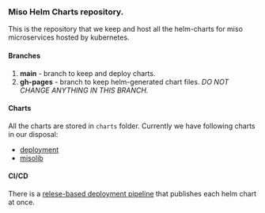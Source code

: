 ### Miso Helm Charts repository.

This is the repository that we keep and host all the helm-charts for miso microservices hosted by kubernetes.

#### Branches

1. **main** - branch to keep and deploy charts.
2. **gh-pages** - branch to keep helm-generated chart files. *DO NOT CHANGE ANYTHING IN THIS BRANCH.*

#### Charts

All the charts are stored in `charts` folder. Currently we have following charts in our disposal:

- [deployment](https://github.com/getmiso/helm-charts/tree/main/charts/deployment)
- [misolib](https://github.com/getmiso/helm-charts/tree/main/charts/misolib)

#### CI/CD
There is a [relese-based deployment pipeline](https://github.com/getmiso/helm-charts/blob/main/.github/workflows/release.yml) that publishes each helm chart at once.